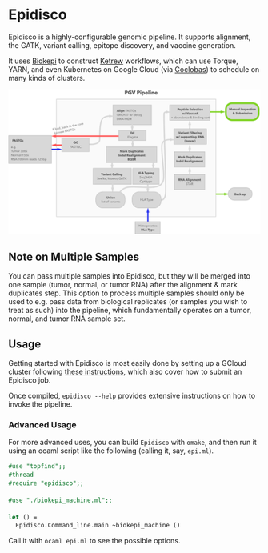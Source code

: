 # Epidisco

Epidisco is a highly-configurable genomic pipeline. It supports alignment, the
GATK, variant calling, epitope discovery, and vaccine generation.

It uses [Biokepi](https://github.com/hammerlab/biokepi) to construct
[Ketrew](https://github.com/hammerlab/ketrew) workflows, which can use Torque,
YARN, and even Kubernetes on Google Cloud (via
[Coclobas](https://github.com/hammerlab/coclobas)) to schedule on many kinds of
clusters.

![Pipeline Overview](docs/pipeline.png)

## Note on Multiple Samples

You can pass multiple samples into Epidisco, but they will be merged into one
sample (tumor, normal, or tumor RNA) after the alignment & mark duplicates
step. This option to process multiple samples should only be used to e.g. pass
data from biological replicates (or samples you wish to treat as such) into the
pipeline, which fundamentally operates on a tumor, normal, and tumor RNA sample
set.

## Usage

Getting started with Epidisco is most easily done by setting up a GCloud cluster
following [these instructions](./docs/), which also cover how to submit an
Epidisco job.

Once compiled, `epidisco --help` provides extensive instructions on how to
invoke the pipeline.

### Advanced Usage

For more advanced uses, you can build `Epidisco` with `omake`, and then run it
using an ocaml script like the following (calling it, say, `epi.ml`).

```ocaml
#use "topfind";;
#thread
#require "epidisco";;

#use "./biokepi_machine.ml";;

let () =
  Epidisco.Command_line.main ~biokepi_machine ()
```

Call it with `ocaml epi.ml` to see the possible options.


